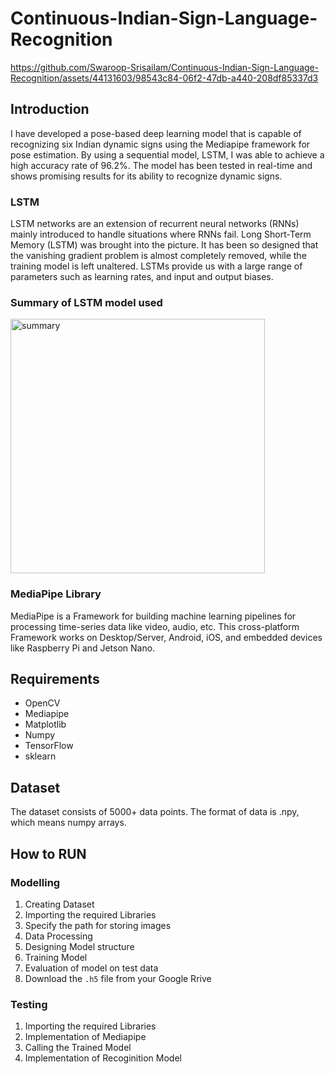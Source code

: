 # Continuous-Indian-Sign-Language-Recognition

https://github.com/Swaroop-Srisailam/Continuous-Indian-Sign-Language-Recognition/assets/44131603/98543c84-06f2-47db-a440-208df85337d3

## Introduction

I have developed a pose-based deep learning model that is capable of recognizing six Indian dynamic signs using the Mediapipe framework for pose estimation. By using a sequential model, LSTM, I was able to achieve a high accuracy rate of 96.2%. The model has been tested in real-time and shows promising results for its ability to recognize dynamic signs.

### LSTM

LSTM networks are an extension of recurrent neural networks (RNNs) mainly introduced to handle situations where RNNs fail. Long Short-Term Memory (LSTM) was brought into the picture. It has been so designed that the vanishing gradient problem is almost completely removed, while the training model is left unaltered. LSTMs provide us with a large range of parameters such as learning rates, and input and output biases.

### Summary of LSTM model used

<img width="407" alt="summary" src="https://github.com/MDSALMANSHAMS/3D-Image-Matching-with-LoFTR/assets/68110323/68d6c332-35fd-4bdc-bc93-e9a0a4f942d3">

### MediaPipe Library

MediaPipe is a Framework for building machine learning pipelines for processing time-series data like video, audio, etc. This cross-platform Framework works on Desktop/Server, Android, iOS, and embedded devices like Raspberry Pi and Jetson Nano.

## Requirements

- OpenCV
- Mediapipe
- Matplotlib
- Numpy
- TensorFlow
- sklearn

## Dataset

The dataset consists of 5000+ data points. The format of data is .npy, which means numpy arrays.

## How to RUN

### Modelling

1. Creating Dataset
2. Importing the required Libraries
3. Specify the path for storing images
4. Data Processing
5. Designing Model structure
6. Training Model
7. Evaluation of model on test data
8. Download the `.h5` file from your Google Rrive

### Testing

1. Importing the required Libraries
2. Implementation of Mediapipe
3. Calling the Trained Model
4. Implementation of Recoginition Model
